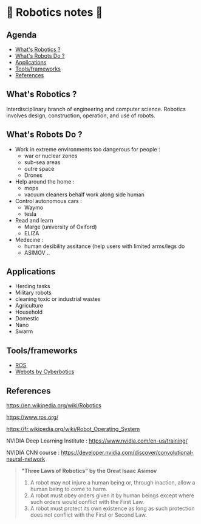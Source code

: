 # :robot: Robotics notes :robot:

## Agenda
- [What's Robotics ?](#whats-robotics-)
- [What's Robots Do ?](#whats-robots-do-)
- [Applications](#applications)
- [Tools/frameworks](#toolsframeworks)
- [References](#references)

## What's Robotics ?

Interdisciplinary branch of engineering and computer science. Robotics involves design, construction, operation, and use of robots.

## What's Robots Do ?

- Work in extreme environments too dangerous for people : 
	- war or nuclear zones
	- sub-sea areas
	- outre space
	- Drones
- Help around the home : 
	- mops
	- vacuum cleaners
	behalf work along side human 
- Control autonomous cars : 
	- Waymo
	- tesla
- Read and learn
	- Marge (university of Oxiford)
	- ELIZA
- Medecine : 
	- human desibility assitance (help users with limited arms/legs do 
	- ASIMOV
	..

## Applications
- Herding tasks
- Military robots
- cleaning toxic or industrial wastes
- Agriculture
- Household
- Domestic
- Nano
- Swarm


## Tools/frameworks

- [ROS](https://www.ros.org/)
- [Webots by Cyberbotics](https://cyberbotics.com/)

## References 

https://en.wikipedia.org/wiki/Robotics

https://www.ros.org/

https://fr.wikipedia.org/wiki/Robot_Operating_System

NVIDIA Deep Learning Institute : 
https://www.nvidia.com/en-us/training/

NVIDIA CNN course : 
https://developer.nvidia.com/discover/convolutional-neural-network



>**"Three Laws of Robotics" by the Great Isaac Asimov**
>1. A robot may not injure a human being or, through inaction, allow a human being to come to harm.
>2. A robot must obey orders given it by human beings except where such orders would conflict with the First Law.
>3. A robot must protect its own existence as long as such protection does not conflict with the First or Second Law.